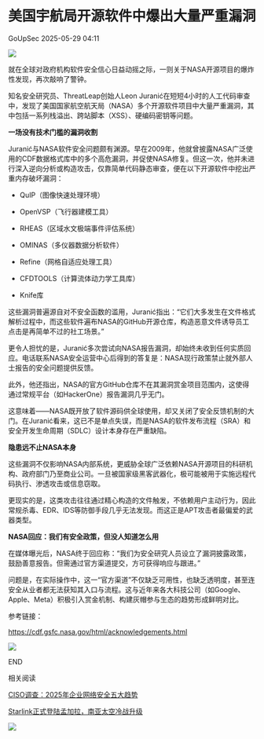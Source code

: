 #  美国宇航局开源软件中爆出大量严重漏洞   
 GoUpSec   2025-05-29 04:11  
  
![](https://mmbiz.qpic.cn/sz_mmbiz_png/INYsicz2qhvYMYImFKXQicCnm1QbdiczX8qiaNdm4icATslMD3m3ydzSpXdlEt6262oyNPnygPfns2tuOKrycKff6cw/640?wx_fmt=png&from=appmsg "")  
  
  
就在全球对政府机构软件安全信心日益动摇之际，一则关于NASA开源项目的爆炸性发现，再次敲响了警钟。  
  
  
知名安全研究员、ThreatLeap创始人Leon Juranić在短短4小时的人工代码审查中，发现了美国国家航空航天局（NASA）多个开源软件项目中大量严重漏洞，其中包括一系列栈溢出、跨站脚本（XSS）、硬编码密钥等问题。  
  
  
  
**一场没有技术门槛的漏洞收割**  
  
  
  
Juranić与NASA软件安全问题颇有渊源。早在2009年，他就曾披露NASA广泛使用的CDF数据格式库中的多个高危漏洞，并促使NASA修复。但这一次，他并未进行深入逆向分析或构造攻击，仅靠简单代码静态审查，便在以下开源软件中挖出严重内存破坏漏洞：  
  
- QuIP（图像快速处理环境）  
  
- OpenVSP（飞行器建模工具）  
  
- RHEAS（区域水文极端事件评估系统）  
  
- OMINAS（多仪器数据分析软件）  
  
- Refine（网格自适应处理工具）  
  
- CFDTOOLS（计算流体动力学工具库）  
  
- Knife库  
  
这些漏洞普遍源自对不安全函数的滥用，Juranić指出：“它们大多发生在文件格式解析过程中，而这些软件遍布NASA的GitHub开源仓库，构造恶意文件诱导员工点击是再简单不过的社工场景。”  
  
  
更令人担忧的是，Juranić多次尝试向NASA报告漏洞，却始终未收到任何实质回应。电话联系NASA安全运营中心后得到的答复是：NASA现行政策禁止就外部人士报告的安全问题提供反馈。  
  
  
此外，他还指出，NASA的官方GitHub仓库不在其漏洞赏金项目范围内，这使得通过常规平台（如HackerOne）报告漏洞几乎无门。  
  
  
这意味着——NASA既开放了软件源码供全球使用，却又关闭了安全反馈机制的大门。在Juranić看来，这已不是单点失误，而是NASA的软件发布流程（SRA）和安全开发生命周期（SDLC）设计本身存在严重缺陷。  
  
  
  
  
**隐患远不止NASA本身**  
  
  
  
这些漏洞不仅影响NASA内部系统，更威胁全球广泛依赖NASA开源项目的科研机构、政府部门乃至商业公司。一旦被国家级黑客武器化，极可能被用于实施远程代码执行、渗透攻击或信息窃取。  
  
  
更现实的是，这类攻击往往通过精心构造的文件触发，不依赖用户主动行为，因此常规杀毒、EDR、IDS等防御手段几乎无法发现。而这正是APT攻击者最偏爱的武器类型。  
  
  
  
**NASA回应：我们有安全政策，但没人知道怎么用**  
  
  
  
在媒体曝光后，NASA终于回应称：“我们为安全研究人员设立了漏洞披露政策，鼓励善意报告。但需通过官方渠道提交，方可获得响应与跟进。”  
  
  
问题是，在实际操作中，这一“官方渠道”不仅缺乏可用性，也缺乏透明度，甚至连安全从业者都无法获知其入口与流程。这与近年来各大科技公司（如Google、Apple、Meta）积极引入赏金机制、构建灰帽参与生态的趋势形成鲜明对比。  
  
  
参考链接：  
  
https://cdf.gsfc.nasa.gov/html/acknowledgements.html  
  
  
![](https://mmbiz.qpic.cn/sz_mmbiz_jpg/INYsicz2qhvbJ3aCGM50PbZtic5aDicS3EvfpQ7dCyEhTy0G7s5xdSnzXiayb6GltxiaKbW9p1L15SUrGgIvwAR6GmQ/640?wx_fmt=jpeg&from=appmsg "")  
  
  
  
END  
  
  
  
相关阅读  
  
  
  
[CISO调查：2025年企业网络安全五大趋势](https://mp.weixin.qq.com/s?__biz=MzkxNTI2MTI1NA==&mid=2247503336&idx=2&sn=f49ac67ac71c3a0883132bb26fa0584d&scene=21#wechat_redirect)  
  
  
[Starlink正式登陆孟加拉，南亚太空冷战升级](https://mp.weixin.qq.com/s?__biz=MzkxNTI2MTI1NA==&mid=2247503336&idx=1&sn=973bf8c9d7648a4fa2563c701d0f7272&scene=21#wechat_redirect)  
  
  
  
![](https://mmbiz.qpic.cn/mmbiz_jpg/INYsicz2qhvbgcN4QY36lK2wjCavZiadQThpmM11FR4xkwyVG7K24lkpoLRcFHuZ7gAHgZEsr6Mia7BmKuwDJqX4g/640?wx_fmt=jpeg "")  
  
  
